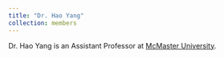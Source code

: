 ```yaml
---
title: "Dr. Hao Yang"
collection: members
---
```


Dr. Hao Yang is an Assistant Professor at [McMaster University](https://www.eng.mcmaster.ca/civil/people/faculty/hao-yang).
